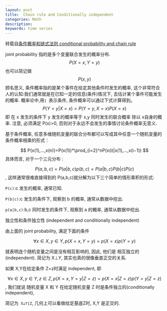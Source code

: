 ```yaml
---
layout: post
title:  Chain rule and Conditionally independent
categories: Math
description: 
keywords: time series
---
```


转载自[条件概率和链式法则 conditional probability and chain rule](https://www.cnblogs.com/timlong/p/11567830.html)

joint probability 指的是多个变量联合发生的概率分布.
$$
P(X=x, Y=y)
$$
也可以简记做
$$
P(x, y)
$$
顾名思义, 条件概率指的是某个事件在给定其他条件时发生的概率, 这个非常符合人的认知:我们通常就是在已知一定的信息(条件)情况下, 去估计某个事件可能发生的概率. 概率论中,用`| `表示条件, 条件概率可以通过下式计算得到。
$$
P(Y=y|X=x)=P(Y=y,X=x)P(X=x)
$$
即 在 x 发生的条件下 y 发生的概率等于 x,y 同时发生的联合概率 除以 x自身的概率. 注意, 必须满足 P(x)>0, 否则对于永远不会发生的事情讨论条件概率无意义.

基于条件概率, 任意多维随机变量的联合分布都可以写成其中任意一个随机变量的条件概率相乘的形式：

$$
P(x(1),...,x(n))=P(x(1))*\prod_{i=2}^nP(x(i)|x(1),...,x(i−1))
$$
具体而言, 对于一个三元分布 :

$$
P(a,b,c)=P(a|b,c)p(b,c)=P(a|b,c)P(b|c)P(c)
$$
, 这样通常很难直接得到的 P(a,b,c)就分解为以下三个简单的情形乘积的形式:

`P(c)`:c 发生的概率, 通常已知.

`P(b|c)`:c 发生的条件下, 观察到 b 的概率, 通常从数据中挖出.

`p(a|b,c)`:b,c 同时发生的条件下, 观察到 a 的概率, 通常从数据中挖出.

独立性和条件独立性 (independent and conditionally independent)

由上面的 joint probability, 满足下面的条件


$$
∀x∈X,y∈Y,p(X=x,Y=y)=p(X=x)p(Y=y)
$$


就表明连个随机变量之间是没有相互影响的, 因此, 他们是 相互独立的(independent). 简记为 X⊥Y, 其实也真的很像垂直正交的关系.

如果 X,Y在给定条件 Z=z时满足 independent, 即

$$
∀x∈X,y∈Y,z∈Z,p(X=x,Y=y|Z=z)=p(X=x|Z=z)p(Y=y|Z=z)
$$
, 我们就说 随机变量 X 和 Y 在给定随机变量 Z 时是条件独立的(conditionally independent), 

简记为` X⊥Y|Z`, 几何上可以看做给定基底Z时, X,Y 是正交的.
